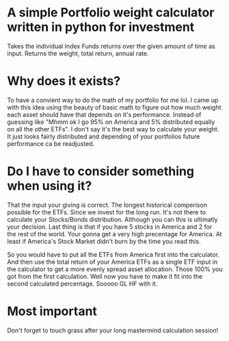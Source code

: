 # A simple Portfolio weight calculator written in python for investment
Takes the individual Index Funds returns over the given amount of time as input.
Returns the weight, total return, annual rate.

# Why does it exists?
To have a convient way to do the math of my portfolio for me lol.
I came up with this idea using the beauty of basic math to figure out how much weight each asset should have that depends on it's performance.
Instead of guessing like "Mhmm ok I go 95% on America and 5% distributed equally on all the other ETFs".
I don't say it's the best way to calculate your weight. It just looks fairly distributed and depending of your portfolios future performance ca be readjusted.

# Do I have to consider something when using it?
That the input your giving is correct.
The longest historical comperison possible for the ETFs. Since we invest for the long run.
It's not there to calculate your Stocks/Bonds distribution. Although you can this is ultimatly your decision.
Last thing is that if you have 5 stocks in America and 2 for the rest of the world.
Your gonna get a very high precentage for America. At least if America's Stock Market didn't burn by the time you read this.

So you would have to put all the ETFs from America first into the calculator.
And then use the total return of your America ETFs as a single ETF input in the calculator to get a more evenly spread asset allocation.
Those 100% you got from the first calculation. Well now you have to make it fit into the second calculated percentage.
Sooooo GL HF with it.

# Most important
Don't forget to touch grass after your long mastermind calculation session!
